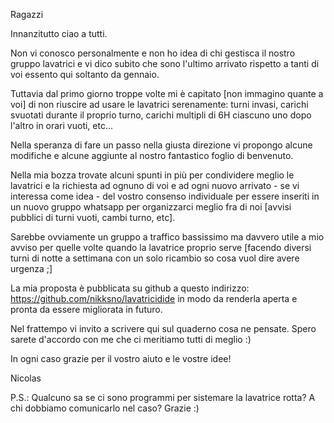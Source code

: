Ragazzi

Innanzitutto ciao a tutti.

Non vi conosco personalmente e non ho idea di chi gestisca il nostro gruppo lavatrici e vi dico subito che sono l'ultimo arrivato rispetto a tanti di voi essento qui soltanto da gennaio.

Tuttavia dal primo giorno troppe volte mi è capitato [non immagino quante a voi] di non riuscire ad usare le lavatrici serenamente: turni invasi, carichi svuotati durante il proprio turno, carichi multipli di 6H ciascuno uno dopo l'altro in orari vuoti, etc...

Nella speranza di fare un passo nella giusta direzione vi propongo alcune modifiche e alcune aggiunte al nostro fantastico foglio di benvenuto.

Nella mia bozza trovate alcuni spunti in più per condividere meglio le lavatrici e la richiesta ad ognuno di voi e ad ogni nuovo arrivato - se vi interessa come idea - del vostro consenso individuale per essere inseriti in un nuovo gruppo whatsapp per organizzarci meglio fra di noi [avvisi pubblici di turni vuoti, cambi turno, etc].

Sarebbe ovviamente un gruppo a traffico bassissimo ma davvero utile a mio avviso per quelle volte quando la lavatrice proprio serve [facendo diversi turni di notte a settimana con un solo ricambio so cosa vuol dire avere urgenza ;]

La mia proposta è pubblicata su github a questo indirizzo: https://github.com/nikksno/lavatricidide in modo da renderla aperta e pronta da essere migliorata in futuro.

Nel frattempo vi invito a scrivere qui sul quaderno cosa ne pensate. Spero sarete d'accordo con me che ci meritiamo tutti di meglio :)

In ogni caso grazie per il vostro aiuto e le vostre idee!


Nicolas


P.S.: Qualcuno sa se ci sono programmi per sistemare la lavatrice rotta? A chi dobbiamo comunicarlo nel caso? Grazie :)
